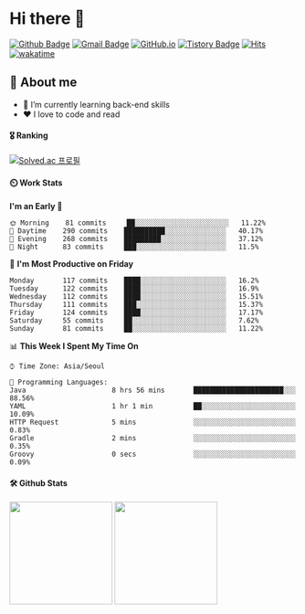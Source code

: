# Hi there 👋
[![Github Badge](https://img.shields.io/badge/-uiw6unoh-grey?style=flat&logo=github&logoColor=white&link=https://github.com/uiw6unoh/)](https://www.github.com/uiw6unoh/) 
[![Gmail Badge](https://img.shields.io/badge/-uiw6unoh@naver.com-c14438?style=flat&logo=Gmail&logoColor=white&link=mailto:uiw6unoh@naver.com)](mailto:uiw6unoh@naver.com) 
[![GitHub.io](https://img.shields.io/badge/GitHub.io-orange?style=flat&logoColor=white)](https://uiw6unoh.github.io/)
[![Tistory Badge](https://img.shields.io/badge/Tech%20Blog-yellow?style=flat&logoColor=white)](https://#/)
[![Hits](https://hits.seeyoufarm.com/api/count/incr/badge.svg?url=https%3A%2F%2Fgithub.com%2Fuiw6unoh&count_bg=%2379C83D&title_bg=%23555555&icon=&icon_color=%23E7E7E7&title=hits&edge_flat=false)](https://hits.seeyoufarm.com)
[![wakatime](https://wakatime.com/badge/user/54252e40-b19e-45e1-9ec9-fb1c5a26c628.svg)](https://wakatime.com/@54252e40-b19e-45e1-9ec9-fb1c5a26c628)
<!-- [![Portfolio Badge](https://img.shields.io/badge/portfolio-web-blue?style=flat&link=https://github.com/uiw6unoh/)](https://github.com/uiw6unoh/)  -->

## 💬 About me
- 🌱 I’m currently learning back-end skills
- ❤️ I love to code and read


#### 🎖️ Ranking
[![Solved.ac 프로필](http://mazassumnida.wtf/api/v2/generate_badge?boj=uiw6unoh)](https://www.acmicpc.net/user/uiw6unoh)

#### ⏲️ Work Stats
<!--[![uiw6unoh's wakatime stats](https://github-readme-stats.vercel.app/api/wakatime?username=uiw6unoh)]-->

<!--START_SECTION:waka-->
**I'm an Early 🐤** 

```text
🌞 Morning    81 commits     ██░░░░░░░░░░░░░░░░░░░░░░░   11.22% 
🌆 Daytime    290 commits    ██████████░░░░░░░░░░░░░░░   40.17% 
🌃 Evening    268 commits    █████████░░░░░░░░░░░░░░░░   37.12% 
🌙 Night      83 commits     ███░░░░░░░░░░░░░░░░░░░░░░   11.5%

```
📅 **I'm Most Productive on Friday** 

```text
Monday       117 commits    ████░░░░░░░░░░░░░░░░░░░░░   16.2% 
Tuesday      122 commits    ████░░░░░░░░░░░░░░░░░░░░░   16.9% 
Wednesday    112 commits    ████░░░░░░░░░░░░░░░░░░░░░   15.51% 
Thursday     111 commits    ███░░░░░░░░░░░░░░░░░░░░░░   15.37% 
Friday       124 commits    ████░░░░░░░░░░░░░░░░░░░░░   17.17% 
Saturday     55 commits     ██░░░░░░░░░░░░░░░░░░░░░░░   7.62% 
Sunday       81 commits     ██░░░░░░░░░░░░░░░░░░░░░░░   11.22%

```


📊 **This Week I Spent My Time On** 

```text
⌚︎ Time Zone: Asia/Seoul

💬 Programming Languages: 
Java                     8 hrs 56 mins       ██████████████████████░░░   88.56% 
YAML                     1 hr 1 min          ██░░░░░░░░░░░░░░░░░░░░░░░   10.09% 
HTTP Request             5 mins              ░░░░░░░░░░░░░░░░░░░░░░░░░   0.83% 
Gradle                   2 mins              ░░░░░░░░░░░░░░░░░░░░░░░░░   0.35% 
Groovy                   0 secs              ░░░░░░░░░░░░░░░░░░░░░░░░░   0.09%

```


<!--END_SECTION:waka-->

#### 🛠️ Github Stats <br/>
<p>
  <img height="180em" src="https://github-readme-stats-git-masterrstaa-rickstaa.vercel.app/api?username=uiw6unoh&show_icons=true&include_all_commits=true">
  <img height="180em" src="https://github-readme-stats-git-masterrstaa-rickstaa.vercel.app/api/top-langs/?username=uiw6unoh&layout=compact">
</p>

